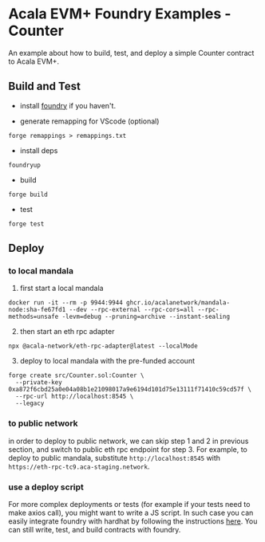# Acala EVM+ Foundry Examples - Counter
An example about how to build, test, and deploy a simple Counter contract to Acala EVM+.

## Build and Test
- install [foundry](https://book.getfoundry.sh/getting-started/installation#installation) if you haven't.

- generate remapping for VScode (optional)
```
forge remappings > remappings.txt
```

- install deps
```
foundryup
```

- build
```
forge build
```

- test
```
forge test
```

## Deploy
### to local mandala
1) first start a local mandala
```
docker run -it --rm -p 9944:9944 ghcr.io/acalanetwork/mandala-node:sha-fe67fd1 --dev --rpc-external --rpc-cors=all --rpc-methods=unsafe -levm=debug --pruning=archive --instant-sealing
```

2) then start an eth rpc adapter
```
npx @acala-network/eth-rpc-adapter@latest --localMode
```

3) deploy to local mandala with the pre-funded account
```
forge create src/Counter.sol:Counter \
  --private-key 0xa872f6cbd25a0e04a08b1e21098017a9e6194d101d75e13111f71410c59cd57f \
  --rpc-url http://localhost:8545 \
  --legacy
```

### to public network
in order to deploy to public network, we can skip step 1 and 2 in previous section, and switch to public eth rpc endpoint for step 3. For example, to deploy to public mandala, substitute `http://localhost:8545` with `https://eth-rpc-tc9.aca-staging.network`.

### use a deploy script
For more complex deployments or tests (for example if your tests need to make axios call), you might want to write a JS script. In such case you can easily integrate foundry with hardhat by following the instructions [here](https://hardhat.org/hardhat-runner/docs/advanced/hardhat-and-foundry). You can still write, test, and build contracts with foundry.
